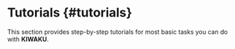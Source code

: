 Tutorials {#tutorials}
=========

This section provides step-by-step tutorials for most basic tasks you can do with **KIWAKU**.
